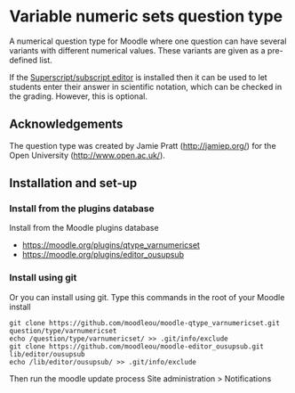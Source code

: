 # Variable numeric sets question type

A numerical question type for Moodle where one question can have
several variants with different numerical values. These variants
are given as a pre-defined list.

If the [Superscript/subscript editor](https://moodle.org/plugins/editor_ousupsub) is installed
then it can be used to let students enter their answer in scientific notation,
which can be checked in the grading. However, this is optional.


## Acknowledgements

The question type was created by Jamie Pratt (http://jamiep.org/) for
the Open University (http://www.open.ac.uk/).


## Installation and set-up

### Install from the plugins database

Install from the Moodle plugins database
* https://moodle.org/plugins/qtype_varnumericset
* https://moodle.org/plugins/editor_ousupsub

### Install using git

Or you can install using git. Type this commands in the root of your Moodle install

    git clone https://github.com/moodleou/moodle-qtype_varnumericset.git question/type/varnumericset
    echo /question/type/varnumericset/ >> .git/info/exclude
    git clone https://github.com/moodleou/moodle-editor_ousupsub.git lib/editor/ousupsub
    echo /lib/editor/ousupsub/ >> .git/info/exclude

Then run the moodle update process
Site administration > Notifications
